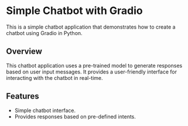 # Simple Chatbot with Gradio

This is a simple chatbot application that demonstrates how to create a chatbot using Gradio in Python.

## Overview

This chatbot application uses a pre-trained model to generate responses based on user input messages. It provides a user-friendly interface for interacting with the chatbot in real-time.

## Features

- Simple chatbot interface.
- Provides responses based on pre-defined intents.
